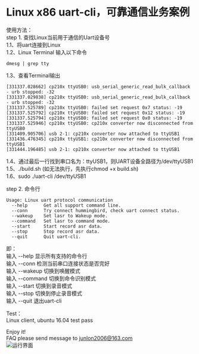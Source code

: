 # Linux x86 uart-cli，可靠通信业务案例
使用方法：  
step 1. 查找Linux当前用于通信的Uart设备号  
1.1、将uart连接到Linux  
1.2、Linux Terminal 输入以下命令  
```
dmesg | grep tty
```
1.3、查看Terminal输出  
```
[331337.028662] cp210x ttyUSB0: usb_serial_generic_read_bulk_callback - urb stopped: -32
[331337.029838] cp210x ttyUSB0: usb_serial_generic_read_bulk_callback - urb stopped: -32
[331337.525789] cp210x ttyUSB0: failed set request 0x7 status: -19
[331337.525792] cp210x ttyUSB0: failed set request 0x12 status: -19
[331337.525794] cp210x ttyUSB0: failed set request 0x0 status: -19
[331337.525946] cp210x ttyUSB0: cp210x converter now disconnected from ttyUSB0
[331409.905706] usb 2-1: cp210x converter now attached to ttyUSB1
[331436.476345] cp210x ttyUSB1: cp210x converter now disconnected from ttyUSB1
[331444.196485] usb 2-1: cp210x converter now attached to ttyUSB1
```
1.4、通过最后一行找到串口名为：ttyUSB1，则UART设备全路径为/dev/ttyUSB1  
1.5、./build.sh  (如无法执行，先执行chmod +x build.sh)  
1.6、sudo ./uart-cli /dev/ttyUSB1  

step 2. 命令行  
```
Usage: Linux uart protocol communication
  --help      Get all support command line.
  --conn      Try connect hummingbird, check uart connect status.
  --wakeup    Set lasr to Wakeup mode.
  --command   Set lasr to command mode.
  --start     Start record asr data.
  --stop      Stop record asr data.
  --quit      Quit uart-cli.
```
即：  
输入 --help    显示所有支持的命令行  
输入 --conn    检测当前串口连接状态是否完好  
输入 --wakeup  切换到唤醒模式  
输入 --command 切换到命令识别模式    
输入 --start   切换到录音模式  
输入 --stop    切换到停止录音模式  
输入 --quit    退出uart-cli  

Test：  
Linux client, ubuntu 16.04 test pass  

Enjoy it!  
FAQ please send message to junlon2006@163.com  
![运行界面](https://github.com/junlon2006/libUartCommProtocolLinuxClient/blob/master/images/runtime.jpg)  

